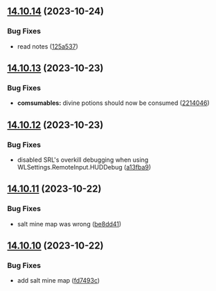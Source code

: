 ## [14.10.14](https://github.com/Torwent/WaspLib/compare/v14.10.13...v14.10.14) (2023-10-24)


### Bug Fixes

* read notes ([125a537](https://github.com/Torwent/WaspLib/commit/125a537372f24e4fb584b45dff023bdbdd5689a4))



## [14.10.13](https://github.com/Torwent/WaspLib/compare/v14.10.12...v14.10.13) (2023-10-23)


### Bug Fixes

* **comsumables:** divine potions should now be consumed ([2214046](https://github.com/Torwent/WaspLib/commit/2214046e459bdd5a450d572b2d592177d8d80cd2))



## [14.10.12](https://github.com/Torwent/WaspLib/compare/v14.10.11...v14.10.12) (2023-10-23)


### Bug Fixes

* disabled SRL's overkill debugging when using WLSettings.RemoteInput.HUDDebug ([a13fba9](https://github.com/Torwent/WaspLib/commit/a13fba95f98eee29c521441dd1ef895ff7caf27e))



## [14.10.11](https://github.com/Torwent/WaspLib/compare/v14.10.10...v14.10.11) (2023-10-22)


### Bug Fixes

* salt mine map was wrong ([be8dd41](https://github.com/Torwent/WaspLib/commit/be8dd41be4bfd689da3160d4d08b9ed6b6c036c4))



## [14.10.10](https://github.com/Torwent/WaspLib/compare/v14.10.9...v14.10.10) (2023-10-22)


### Bug Fixes

* add salt mine map ([fd7493c](https://github.com/Torwent/WaspLib/commit/fd7493ca3ab83deb80a7a4e2c6d58d25fc1422e5))



